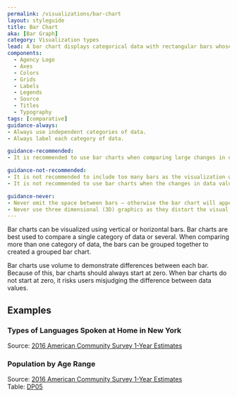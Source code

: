 ```yaml
---
permalink: /visualizations/bar-chart
layout: styleguide
title: Bar Chart
aka: [Bar Graph]
category: Visualization types
lead: A bar chart displays categorical data with rectangular bars whose length or height corresponds to the value of each data point.
components:
  - Agency Logo
  - Axes
  - Colors
  - Grids
  - Labels
  - Legends
  - Source
  - Titles
  - Typography
tags: [comparative]
guidance-always:
- Always use independent categories of data.
- Always label each category of data.

guidance-recommended:
- It is recommended to use bar charts when comparing large changes in data values.

guidance-not-recommended:
- It is not recommended to include too many bars as the visualization will become difficult to understand.
- It is not recommended to use bar charts when the changes in data values are relatively small.

guidance-never:
- Never omit the space between bars – otherwise the bar chart will appear to be a histogram.
- Never use three dimensional (3D) graphics as they distort the visual calculation of volume.
---
```


<p>
  Bar charts can be visualized using vertical or horizontal bars. Bar charts are best used to compare a single category of data or several. When comparing more than one category of data, the bars can be grouped together to created a grouped bar chart.
</p>
<p>
  Bar charts use volume to demonstrate differences between each bar. Because of this, bar charts should always start at zero. When bar charts do not start at zero, it risks users misjudging the difference between data values.
</p>

<h2>Examples</h2>

<div class="usa-chart-card">
  <div class="usa-chart-header">
    <h3 class="usa-chart-title">Types of Languages Spoken at Home in New York</h3>
  </div>
  <canvas id="barChart"></canvas>
  <div class="usa-source-container">
    Source: <a href="https://www.census.gov/programs-surveys/acs/" target="_blank">2016 American Community Survey 1-Year Estimates</a>
  </div>
</div>
<div class="usa-chart-card">
  <div class="usa-chart-header">
    <h3 class="usa-chart-title">Population by Age Range</h3>
  </div>
  <canvas id="chart-bar-horizontal"></canvas>
  <div class="usa-source-container">
    <div>
      Source:
      <a href="https://www.census.gov/programs-surveys/acs/" target="_blank">
        2016 American Community Survey 1-Year Estimates
    </a>
    <div>
      Table:
      <a href="https://data.census.gov/cedsci/" target="_blank">DP05</a>
    </div>
  </div>
</div>